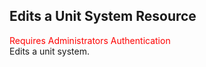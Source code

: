## Edits a Unit System Resource
<span style="color:red">Requires Administrators Authentication</span>  
Edits a unit system.
